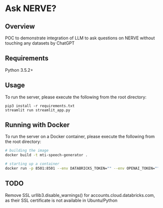 # Ask NERVE?

## Overview
POC to demonstrate integration of LLM to ask questions on NERVE without touching any datasets by ChatGPT

## Requirements
Python 3.5.2+

## Usage
To run the server, please execute the following from the root directory:

```
pip3 install -r requirements.txt
streamlit run streamlit_app.py
```




## Running with Docker

To run the server on a Docker container, please execute the following from the root directory:

```bash
# building the image
docker build -t mti-speech-generator .

# starting up a container
docker run -p 8501:8501 --env DATABRICKS_TOKEN="" --env OPENAI_TOKEN="" --env DATABRICKS_SQL_HOSTNAME="" --env DATABRICKS_SQL_HTTP_PATH="" mti-speech-generator 
```

## TODO
Remove SSL urllib3.disable_warnings() for accounts.cloud.databricks.com, as their SSL certificate is not available in Ubuntu/Python